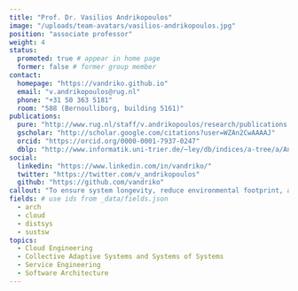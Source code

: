 ```yaml
---
title: "Prof. Dr. Vasilios Andrikopoulos"
image: "/uploads/team-avatars/vasilios-andrikopoulos.jpg"
position: "associate professor"
weight: 4
status:
  promoted: true # appear in home page
  former: false # former group member
contact:
  homepage: "https://vandriko.github.io"
  email: "v.andrikopoulos@rug.nl"
  phone: "+31 50 363 5181"
  room: "588 (Bernoulliborg, building 5161)"
publications:
  pure: "http://www.rug.nl/staff/v.andrikopoulos/research/publications.html"
  gscholar: "http://scholar.google.com/citations?user=WZAn2CwAAAAJ"
  orcid: "https://orcid.org/0000-0001-7937-0247"
  dblp: "http://www.informatik.uni-trier.de/~ley/db/indices/a-tree/a/Andrikopoulos:Vasilios.html"
social:
  linkedin: "https://www.linkedin.com/in/vandriko/"
  twitter: "https://twitter.com/v_andrikopoulos"
  github: "https://github.com/vandriko"
callout: "To ensure system longevity, reduce environmental footprint, and maintain operational profitability, we need to connect design-time and run time."
fields: # use ids from _data/fields.json
  - arch
  - cloud
  - distsys
  - sustsw
topics:
  - Cloud Engineering
  - Collective Adaptive Systems and Systems of Systems
  - Service Engineering
  - Software Architecture
---
```

